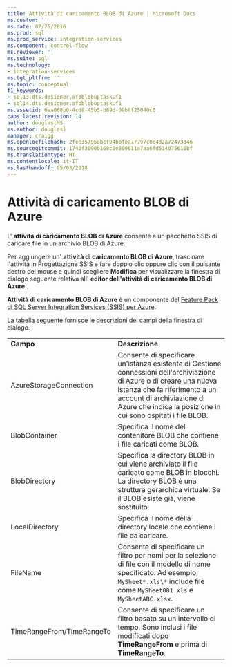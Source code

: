 ```yaml
---
title: Attività di caricamento BLOB di Azure | Microsoft Docs
ms.custom: ''
ms.date: 07/25/2016
ms.prod: sql
ms.prod_service: integration-services
ms.component: control-flow
ms.reviewer: ''
ms.suite: sql
ms.technology:
- integration-services
ms.tgt_pltfrm: ''
ms.topic: conceptual
f1_keywords:
- sql13.dts.designer.afpblobuptask.f1
- sql14.dts.designer.afpblobuptask.f1
ms.assetid: 6ea068b0-4cd8-45b5-b89d-09b8f25040c0
caps.latest.revision: 14
author: douglaslMS
ms.author: douglasl
manager: craigg
ms.openlocfilehash: 2fce357958bcf94bbfea77797c0e4d2a72473346
ms.sourcegitcommit: 1740f3090b168c0e809611a7aa6fd514075616bf
ms.translationtype: HT
ms.contentlocale: it-IT
ms.lasthandoff: 05/03/2018
---
```

# <a name="azure-blob-upload-task"></a>Attività di caricamento BLOB di Azure
L' **attività di caricamento BLOB di Azure** consente a un pacchetto SSIS di caricare file in un archivio BLOB di Azure.
    
Per aggiungere un' **attività di caricamento BLOB di Azure**, trascinare l'attività in Progettazione SSIS e fare doppio clic oppure clic con il pulsante destro del mouse e quindi scegliere **Modifica** per visualizzare la finestra di dialogo seguente relativa all' **editor dell'attività di caricamento BLOB di Azure** .  
  
 **Attività di caricamento BLOB di Azure** è un componente del [Feature Pack di SQL Server Integration Services (SSIS) per Azure](../../integration-services/azure-feature-pack-for-integration-services-ssis.md).
  
 La tabella seguente fornisce le descrizioni dei campi della finestra di dialogo.  
  
|||  
|-|-|  
|**Campo**|**Descrizione**|  
|AzureStorageConnection|Consente di specificare un'istanza esistente di Gestione connessioni dell'archiviazione di Azure o di creare una nuova istanza che fa riferimento a un account di archiviazione di Azure che indica la posizione in cui sono ospitati i file BLOB.|  
|BlobContainer|Specifica il nome del contenitore BLOB che contiene i file caricati come BLOB.|  
|BlobDirectory|Specifica la directory BLOB in cui viene archiviato il file caricato come BLOB in blocchi. La directory BLOB è una struttura gerarchica virtuale. Se il BLOB esiste già, viene sostituito.|  
|LocalDirectory|Specifica il nome della directory locale che contiene i file da caricare.|  
|FileName|Consente di specificare un filtro per nomi per la selezione di file con il modello di nome specificato. Ad esempio, `MySheet*.xls\*` include file come `MySheet001.xls` e `MySheetABC.xlsx`.|  
|TimeRangeFrom/TimeRangeTo|Consente di specificare un filtro basato su un intervallo di tempo. Sono inclusi i file modificati dopo **TimeRangeFrom** e prima di **TimeRangeTo**.|  
  
  
